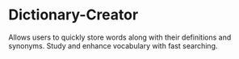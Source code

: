 # Dictionary-Creator
Allows users to quickly store words along with their definitions and synonyms. Study and enhance vocabulary with fast searching.
